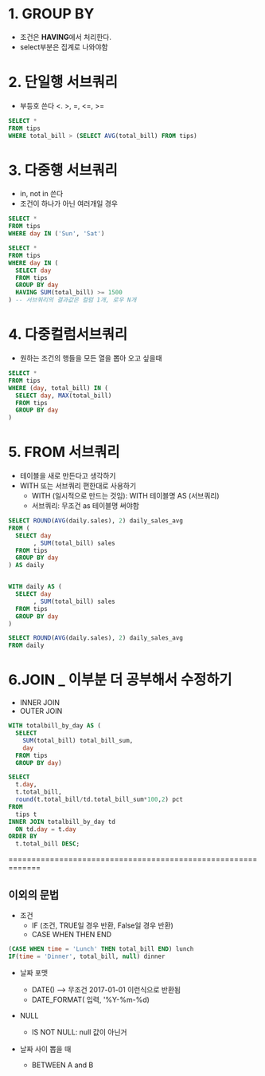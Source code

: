 # 1. GROUP BY
- 조건은 **HAVING**에서 처리한다.
- select부분은 집계로 나와야함

# 2. 단일행 서브쿼리
- 부등호 쓴다 <. >, =, <=, >=

  
``` sql
SELECT *
FROM tips
WHERE total_bill > (SELECT AVG(total_bill) FROM tips)
```

# 3. 다중행 서브쿼리
- in, not in 쓴다
- 조건이 하나가 아닌 여러개일 경우
  
``` sql
SELECT *
FROM tips
WHERE day IN ('Sun', 'Sat')

SELECT *
FROM tips
WHERE day IN (
  SELECT day
  FROM tips
  GROUP BY day
  HAVING SUM(total_bill) >= 1500
) -- 서브쿼리의 결과값은 컬럼 1개, 로우 N개
```

# 4. 다중컬럼서브쿼리
- 원하는 조건의 행들을 모든 열을 뽑아 오고 싶을때
``` sql
SELECT *
FROM tips
WHERE (day, total_bill) IN (
  SELECT day, MAX(total_bill)
  FROM tips
  GROUP BY day
)
```

# 5. FROM 서브쿼리
- 테이블을 새로 만든다고 생각하기
- WITH 또는 서브쿼리 편한대로 사용하기
  - WITH (일시적으로 만드는 것임): WITH 테이블명 AS (서브쿼리)
  - 서브쿼리: 무조건 as 테이블명 써야함

```sql
SELECT ROUND(AVG(daily.sales), 2) daily_sales_avg
FROM (
  SELECT day
       , SUM(total_bill) sales
  FROM tips
  GROUP BY day
) AS daily


WITH daily AS (
  SELECT day
       , SUM(total_bill) sales
  FROM tips
  GROUP BY day
)

SELECT ROUND(AVG(daily.sales), 2) daily_sales_avg
FROM daily
```

# 6.JOIN _ 이부분 더 공부해서 수정하기
- INNER JOIN
- OUTER JOIN
``` sql
WITH totalbill_by_day AS (
  SELECT
    SUM(total_bill) total_bill_sum,
    day
  FROM tips
  GROUP BY day)

SELECT
  t.day,
  t.total_bill,
  round(t.total_bill/td.total_bill_sum*100,2) pct
FROM 
  tips t 
INNER JOIN totalbill_by_day td
  ON td.day = t.day
ORDER BY
  t.total_bill DESC;
```

=============================================================


## 이외의 문법
- 조건
  - IF (조건, TRUE일 경우 반환, False일 경우 반환)
  - CASE WHEN THEN END
 
    
``` sql
(CASE WHEN time = 'Lunch' THEN total_bill END) lunch
IF(time = 'Dinner', total_bill, null) dinner 
```

- 날짜 포맷
  - DATE() --> 무조건 2017-01-01 이런식으로 반환됨
  - DATE_FORMAT( 입력, '%Y-%m-%d)

- NULL
  - IS NOT NULL: null 값이 아닌거

- 날짜 사이 뽑을 때
  - BETWEEN A and B

